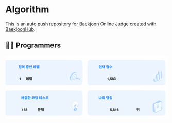 # Algorithm
This is an auto push repository for Baekjoon Online Judge created with [BaekjoonHub](https://github.com/BaekjoonHub/BaekjoonHub).

## 🧑‍🎓 Programmers
[![](https://github.com/Chehok/github-programmers-rank/blob/master/lib/result.svg)](https://github.com/Chehok/github-programmers-rank)
